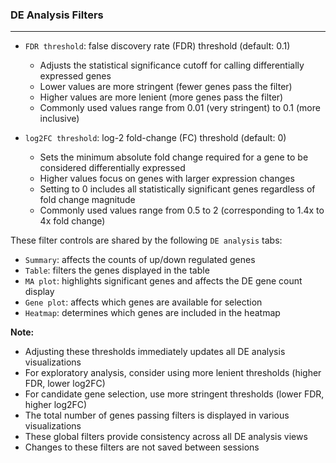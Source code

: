 ### DE Analysis Filters
-----------------------

- `FDR threshold`: false discovery rate (FDR) threshold (default: 0.1)
  - Adjusts the statistical significance cutoff for calling differentially expressed genes
  - Lower values are more stringent (fewer genes pass the filter)
  - Higher values are more lenient (more genes pass the filter)
  - Commonly used values range from 0.01 (very stringent) to 0.1 (more inclusive)

- `log2FC threshold`: log-2 fold-change (FC) threshold (default: 0)
  - Sets the minimum absolute fold change required for a gene to be considered differentially expressed
  - Higher values focus on genes with larger expression changes
  - Setting to 0 includes all statistically significant genes regardless of fold change magnitude
  - Commonly used values range from 0.5 to 2 (corresponding to 1.4x to 4x fold change)

These filter controls are shared by the following `DE analysis` tabs:
- `Summary`: affects the counts of up/down regulated genes
- `Table`: filters the genes displayed in the table
- `MA plot`: highlights significant genes and affects the DE gene count display
- `Gene plot`: affects which genes are available for selection
- `Heatmap`: determines which genes are included in the heatmap

**Note:**
- Adjusting these thresholds immediately updates all DE analysis visualizations
- For exploratory analysis, consider using more lenient thresholds (higher FDR, lower log2FC)
- For candidate gene selection, use more stringent thresholds (lower FDR, higher log2FC)
- The total number of genes passing filters is displayed in various visualizations
- These global filters provide consistency across all DE analysis views
- Changes to these filters are not saved between sessions


